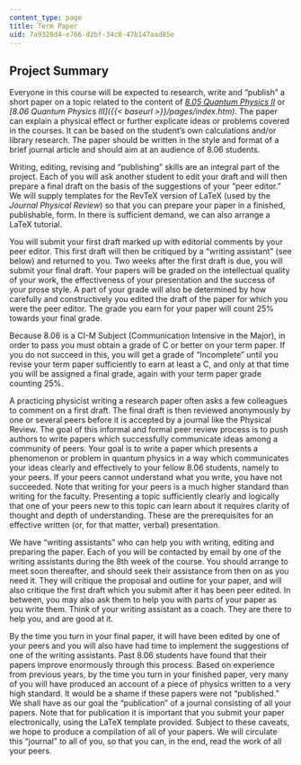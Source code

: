 ```yaml
---
content_type: page
title: Term Paper
uid: 7a9328d4-e766-d2bf-34c8-47b147aad85e
---
```


Project Summary
---------------

Everyone in this course will be expected to research, write and “publish” a short paper on a topic related to the content of _[8.05 Quantum Physics II](/courses/8-05-quantum-physics-ii-fall-2013)_ or _[8.06 Quantum Physics III]({{< baseurl >}}/pages/index.htm)_. The paper can explain a physical effect or further explicate ideas or problems covered in the courses. It can be based on the student’s own calculations and/or library research. The paper should be written in the style and format of a brief journal article and should aim at an audience of 8.06 students.

Writing, editing, revising and “publishing” skills are an integral part of the project. Each of you will ask another student to edit your draft and will then prepare a final draft on the basis of the suggestions of your “peer editor.” We will supply templates for the RevTeX version of LaTeX (used by the _Journal Physical Review_) so that you can prepare your paper in a finished, publishable, form. In there is sufficient demand, we can also arrange a LaTeX tutorial.

You will submit your first draft marked up with editorial comments by your peer editor. This first draft will then be critiqued by a “writing assistant” (see below) and returned to you. Two weeks after the first draft is due, you will submit your final draft. Your papers will be graded on the intellectual quality of your work, the effectiveness of your presentation and the success of your prose style. A part of your grade will also be determined by how carefully and constructively you edited the draft of the paper for which you were the peer editor. The grade you earn for your paper will count 25% towards your final grade.

Because 8.06 is a CI-M Subject (Communication Intensive in the Major), in order to pass you must obtain a grade of C or better on your term paper. If you do not succeed in this, you will get a grade of “Incomplete” until you revise your term paper sufficiently to earn at least a C, and only at that time you will be assigned a final grade, again with your term paper grade counting 25%.

A practicing physicist writing a research paper often asks a few colleagues to comment on a first draft. The final draft is then reviewed anonymously by one or several peers before it is accepted by a journal like the Physical Review. The goal of this informal and formal peer review process is to push authors to write papers which successfully communicate ideas among a community of peers. Your goal is to write a paper which presents a phenomenon or problem in quantum physics in a way which communicates your ideas clearly and effectively to your fellow 8.06 students, namely to your peers. If your peers cannot understand what you write, you have not succeeded. Note that writing for your peers is a much higher standard than writing for the faculty. Presenting a topic sufficiently clearly and logically that one of your peers new to this topic can learn about it requires clarity of thought and depth of understanding. These are the prerequisites for an effective written (or, for that matter, verbal) presentation.

We have “writing assistants” who can help you with writing, editing and preparing the paper. Each of you will be contacted by email by one of the writing assistants during the 8th week of the course. You should arrange to meet soon thereafter, and should seek their assistance from then on as you need it. They will critique the proposal and outline for your paper, and will also critique the first draft which you submit after it has been peer edited. In between, you may also ask them to help you with parts of your paper as you write them. Think of your writing assistant as a coach. They are there to help you, and are good at it.

By the time you turn in your final paper, it will have been edited by one of your peers and you will also have had time to implement the suggestions of one of the writing assistants. Past 8.06 students have found that their papers improve enormously through this process. Based on experience from previous years, by the time you turn in your finished paper, very many of you will have produced an account of a piece of physics written to a very high standard. It would be a shame if these papers were not “published.” We shall have as our goal the “publication” of a journal consisting of all your papers. Note that for publication it is important that you submit your paper electronically, using the LaTeX template provided. Subject to these caveats, we hope to produce a compilation of all of your papers. We will circulate this “journal” to all of you, so that you can, in the end, read the work of all your peers.